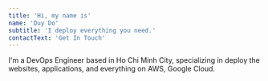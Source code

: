 ```yaml
---
title: 'Hi, my name is'
name: 'Duy Do'
subtitle: 'I deploy everything you need.'
contactText: 'Get In Touch'
---
```


I'm a DevOps Engineer based in Ho Chi Minh City, specializing in deploy the websites, applications, and everything on AWS, Google Cloud.
